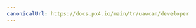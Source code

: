 ```yaml
---
canonicalUrl: https://docs.px4.io/main/tr/uavcan/developer
---
```


<Redirect to="../dronecan/development.md" />

<!-- Everything deleted below here - redirects to /dronecan/ -->
